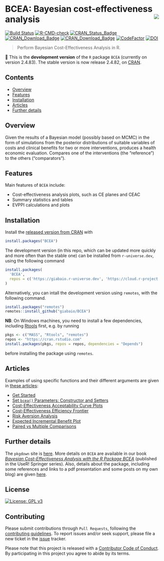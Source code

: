 BCEA: Bayesian cost-effectiveness analysis
<img src="man/figures/logo.png" align="right" />
================

[![Build
Status](https://app.travis-ci.com/n8thangreen/BCEA.svg?branch=dev)](https://app.travis-ci.com/n8thangreen/BCEA)
[![R-CMD-check](https://github.com/n8thangreen/BCEA/actions/workflows/check-standard.yaml/badge.svg?branch=dev)](https://github.com/n8thangreen/BCEA/actions/workflows/check-standard.yaml)
[![CRAN_Status_Badge](https://www.r-pkg.org/badges/version/BCEA)](https://cran.r-project.org/package=BCEA)
[![CRAN_Download_Badge](https://cranlogs.r-pkg.org/badges/BCEA)](https://cran.r-project.org/package=BCEA)
[![CRAN_Download_Badge](https://cranlogs.r-pkg.org/badges/grand-total/BCEA?color=orange)](https://cran.r-project.org/package=BCEA)
[![CodeFactor](https://www.codefactor.io/repository/github/n8thangreen/bcea/badge)](https://www.codefactor.io/repository/github/n8thangreen/bcea)
[![DOI](https://joss.theoj.org/papers/10.21105/joss.04206/status.svg)](https://doi.org/10.21105/joss.04206)

> Perform Bayesian Cost-Effectiveness Analysis in R.

:rocket: This is the **development version** of the `R` package `BCEA`
(currently on version 2.4.83). The stable version is now release 2.4.82,
on [CRAN](https://cran.r-project.org/web/packages/BCEA/index.html).

## Contents

- [Overview](#introduction)
- [Features](#features)
- [Installation](#installation)
- [Articles](#articles)
- [Further details](#further-details)

## Overview

Given the results of a Bayesian model (possibly based on MCMC) in the
form of simulations from the posterior distributions of suitable
variables of costs and clinical benefits for two or more interventions,
produces a health economic evaluation. Compares one of the interventions
(the “reference”) to the others (“comparators”).

## Features

Main features of `BCEA` include:

- Cost-effectiveness analysis plots, such as CE planes and CEAC
- Summary statistics and tables
- EVPPI calculations and plots

## Installation

Install the [released version from
CRAN](https://cran.r-project.org/package=BCEA) with

``` r
install.packages("BCEA")
```

The development version (in this repo, which can be updated more quickly
and more often than the stable one) can be installed from
`r-universe.dev`, using the following command

``` r
install.packages(
  'BCEA', 
  repos = c('https://giabaio.r-universe.dev', 'https://cloud.r-project.org')
)
```

Alternatively, you can intall the development version using `remotes`,
with the following command.

``` r
install.packages("remotes")
remotes::install_github("giabaio/BCEA")
```

**NB**: On Windows machines, you need to install a few dependencies,
including [Rtools](https://cran.r-project.org/bin/windows/Rtools/)
first, e.g. by running

``` r
pkgs <- c("MASS", "Rtools", "remotes")
repos <- "https://cran.rstudio.com"
install.packages(pkgs, repos = repos, dependencies = "Depends")
```

before installing the package using `remotes`.

## Articles

Examples of using specific functions and their different arguments are
given in [these
articles](https://n8thangreen.github.io/BCEA/articles/index.html):

- [Get Started](https://n8thangreen.github.io/BCEA/articles/bcea.html)
- [Set `bcea()` Parameters: Constructor and
  Setters](https://n8thangreen.github.io/BCEA/articles/Set_bcea_parameters.html)
- [Cost-Effectiveness Acceptability Curve
  Plots](https://n8thangreen.github.io/BCEA/articles/ceac.html)
- [Cost-Effectiveness Efficiency
  Frontier](https://n8thangreen.github.io/BCEA/articles/ceef.html)
- [Risk Aversion
  Analysis](https://n8thangreen.github.io/BCEA/articles/CEriskav.html)
- [Expected Incremental Benefit
  Plot](https://n8thangreen.github.io/BCEA/articles/eib.html)
- [Paired vs Multiple
  Comparisons](https://n8thangreen.github.io/BCEA/articles/paired_vs_multiple_comps.html)

## Further details

The `pkgdown` site is [here](https://n8thangreen.github.io/BCEA/). More
details on `BCEA` are available in our book [*Bayesian
Cost-Effectiveness Analysis with the R Package
BCEA*](https://gianluca.statistica.it/books/bcea/) (published in the
UseR! Springer series). Also, details about the package, including some
references and links to a pdf presentation and some posts on my own
blog) are given [here](https://gianluca.statistica.it/software/bcea/).

## License

[![License: GPL
v3](https://img.shields.io/badge/License-GPLv3-blue.svg)](https://www.gnu.org/licenses/gpl-3.0)

## Contributing

Please submit contributions through `Pull Requests`, following the
[contributing
guidelines](https://github.com/n8thangreen/BCEA/blob/dev/CONTRIBUTING.md).
To report issues and/or seek support, please file a new ticket in the
[issue](https://github.com/n8thangreen/BCEA/issues) tracker.

Please note that this project is released with a [Contributor Code of
Conduct](https://github.com/n8thangreen/BCEA/blob/dev/CONDUCT.md). By
participating in this project you agree to abide by its terms.
